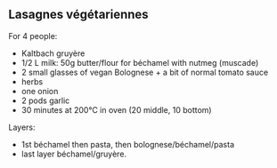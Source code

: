 ## Lasagnes végétariennes

For 4 people:

- Kaltbach gruyère
- 1/2 L milk: 50g butter/flour for béchamel with nutmeg (muscade)
- 2 small glasses of vegan Bolognese + a bit of normal tomato sauce
- herbs
- one onion
- 2 pods garlic
- 30 minutes at 200°C in oven (20 middle, 10 bottom)

Layers:

- 1st béchamel then pasta, then bolognese/béchamel/pasta
- last layer béchamel/gruyère.
